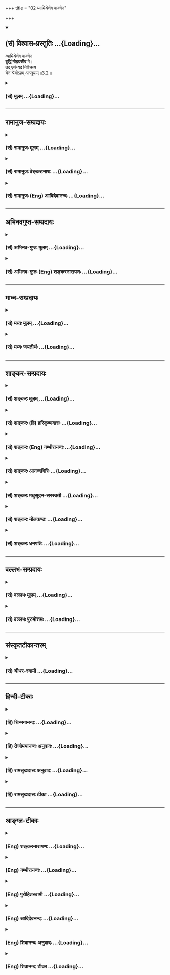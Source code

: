 +++
title = "02 व्यामिश्रेणेव वाक्येन"

+++
<div class="js_include" newlevelforh1="2" title="(सं) विश्वास-प्रस्तुतिः" unfilled url="/mahAbhAratam/vyAsaH/shlokashaH/06-bhIShma-parva/03-bhagavad-gItA-parva/saMskRtam/vishvAsa-prastutiH/03_karma-yogaH/02_vyAmishreNeva_vAk.md">
<details open><summary><h2>(सं) विश्वास-प्रस्तुतिः ...{Loading}...</h2></summary>

व्यामिश्रेणेव वाक्येन  
**बुद्धिं मोहयसीव** मे।  
तद् **एकं वद** निश्चित्य  
येन श्रेयोऽहम् आप्नुयाम्॥3.2॥
</details>
</div>
<div class="js_include collapsed" newlevelforh1="3" title="(सं) मूलम्" unfilled url="/mahAbhAratam/vyAsaH/shlokashaH/06-bhIShma-parva/03-bhagavad-gItA-parva/saMskRtam/mUlam/03_karma-yogaH/02_vyAmishreNeva_vAk.md">
<details><summary><h3>(सं) मूलम् ...{Loading}...</h3></summary>

व्यामिश्रेणेव वाक्येन बुद्धिं मोहयसीव मे।  
तदेकं वद निश्चित्य येन श्रेयोऽहमाप्नुयाम्।।3.2।।
</details>
</div>


_________________
## रामानुज-सम्प्रदायः
<div class="js_include collapsed" newlevelforh1="3" title="(सं) रामानुजः मूलम्" unfilled url="/mahAbhAratam/vyAsaH/shlokashaH/06-bhIShma-parva/03-bhagavad-gItA-parva/saMskRtam/rAmAnujaH/mUlam/03_karma-yogaH/02_vyAmishreNeva_vAk.md">
<details><summary><h3>(सं) रामानुजः मूलम् ...{Loading}...</h3></summary>

।।3.2।। अतो **व्यामिश्रवाक्येन** मां **मोहयसि इव** इति **मे** प्रतिभाति
तथा हि आत्मावलोकनसाधनभूतायाः सर्वेन्द्रियव्यापारोपरतिरूपाया
ज्ञाननिष्ठायाः तद्विपर्ययरूपं कर्म साधनं तद् एव कुरु इति वाक्यं विरुद्धं
व्यामिश्रम् एव तस्माद् एकम् अमिश्ररूपं वाक्यं वद **येन** वाक्येन
**अहम्** अनुष्ठेयरूपं **निश्चित्य** आत्मनः **श्रेयः** प्राप्नुयाम्।

</details>
</div>
<div class="js_include collapsed" newlevelforh1="3" title="(सं) रामानुजः वेङ्कटनाथः" unfilled url="/mahAbhAratam/vyAsaH/shlokashaH/06-bhIShma-parva/03-bhagavad-gItA-parva/saMskRtam/rAmAnujaH/venkaTanAthaH/03_karma-yogaH/02_vyAmishreNeva_vAk.md">
<details><summary><h3>(सं) रामानुजः वेङ्कटनाथः ...{Loading}...</h3></summary>

  
  
।।3.2।। उक्तमर्थं हेतूकुर्वन् द्वितीयश्लोकार्थमाह अत इति। अचेतनाया
बुद्धेर्मोहनस्यौपचारिकत्वान्मामित्युक्तम्। इवशब्दद्योतितमाह प्रतिभातीति।
एतेन कारुणिकत्वात् त्वं तावन्न मोहयसि अहं तु मन्दो मुह्यामीत्युक्तं
भवति। व्यामिश्रशब्दाभिप्रेतं व्याघातं तत्प्रकारं चोपपादयति तथाहीति।
तद्विपर्ययरूपं कर्म तस्याः कथं साधनं तद्विरुद्धं च कथं तदर्थिना कर्तव्यं
इति व्याहतिद्वयमिहाभिप्रेतम्। एकमित्येतन्न ज्ञानकर्मणोरन्यतरविषयं
तयोरेकस्यैव कर्मण उपदिष्टत्वात् तत्र च स्वस्यानुपपन्नताप्रतिभासे तथा
भ्रमनिवृत्तेश्चानन्तरमपेक्षणीयत्वात् तस्याश्च
व्यामिश्रत्वनिवृत्तिसाध्यत्वाद्वाक्यशब्दस्य चैतच्छ्लोकगतस्य
विशेष्यसमर्पकत्वौचित्यादित्यभिप्रेत्योक्तम् अमिश्ररूपं वाक्यमिति।
पूर्वेणान्वयभ्रमव्युदासाय निश्चित्येत्यादेरर्थमाह येनेति। निश्चित्य
इत्यस्य न तावत्वद इत्यनेनान्वयः सर्वज्ञस्य तस्य प्रागप्यनिश्चयायोगात्
व्यामिश्रवाक्येनापि परव्यामोहनमात्रस्य शङ्कितत्वात्। अतोऽर्जुनस्यैव
निश्चयाकाङ्क्षा ततश्च निश्चित्य श्रेयः प्राप्नुयामित्येवान्वयः।
निश्चयसापेक्षं सन्दिग्धविषयमाह अनुष्ठेयरूपमिति।  
  

</details>
</div>
<div class="js_include collapsed" newlevelforh1="3" title="(सं) रामानुजः (Eng) आदिदेवानन्दः" unfilled url="/mahAbhAratam/vyAsaH/shlokashaH/06-bhIShma-parva/03-bhagavad-gItA-parva/saMskRtam/rAmAnujaH/english/AdidevAnandaH/03_karma-yogaH/02_vyAmishreNeva_vAk.md">
<details><summary><h3>(सं) रामानुजः (Eng) आदिदेवानन्दः ...{Loading}...</h3></summary>

3.2 Conseqently, it appears to me as if 'you confuse me with statements that seem to contradict each other.' For, firm devotion to knowledge which forms the means for the vision of the self and which is of the nature of stopping the operations of the senses on the one hand, and on the other exhortation to action which is of a nature opposite to it,
i.e., knowledge, as a means to the same vision of that Atman - these statements are contradictory and confusing. Therefore tell me clearly the path following which I can take a determined course and win the Supreme Being.

</details>
</div>


_________________
## अभिनवगुप्त-सम्प्रदायः
<div class="js_include collapsed" newlevelforh1="3" title="(सं) अभिनव-गुप्तः मूलम्" unfilled url="/mahAbhAratam/vyAsaH/shlokashaH/06-bhIShma-parva/03-bhagavad-gItA-parva/saMskRtam/abhinava-guptaH/mUlam/03_karma-yogaH/02_vyAmishreNeva_vAk.md">
<details><summary><h3>(सं) अभिनव-गुप्तः मूलम् ...{Loading}...</h3></summary>

।।3.1 3.2।। ज्यायसीति। व्यामिश्रेणेति। कर्म उक्तं ज्ञानं च। तत्र न द्वयोः
प्राधान्यं युक्तम् अपि तु ज्ञानस्य। तद्बलेन क्षपणीयत्वं यदि कर्मणां
बुद्धियुक्तो जहातीमे +++(II 52)+++ इत्यादिनयेन मूलत एव तर्हि +++(K तत्)+++ कर्मणां
+++(S K कर्मणा)+++ किं प्रयोजनमिति प्रश्नाभिप्रायः।

</details>
</div>
<div class="js_include collapsed" newlevelforh1="3" title="(सं) अभिनव-गुप्तः (Eng) शङ्करनारायणः" unfilled url="/mahAbhAratam/vyAsaH/shlokashaH/06-bhIShma-parva/03-bhagavad-gItA-parva/saMskRtam/abhinava-guptaH/english/shankaranArAyaNaH/03_karma-yogaH/02_vyAmishreNeva_vAk.md">
<details><summary><h3>(सं) अभिनव-गुप्तः (Eng) शङ्करनारायणः ...{Loading}...</h3></summary>

3.1-2 Jyayasi etc. and Vyamisrena etc. Action has been taught and
knowledge too. Now it is proper \[to attach\] importance not to both,
but only to knowledge. Now if with the strenght of knowledge the action
is to be destroyed from its very root, according to the instruction 'The
man of wisdom casts off \[both the good and the bad action\]', then what
is the autility of action ; This is idea of \[Arjuna's\] estion. But the
Bhagavat gives the answer :

</details>
</div>


_________________
## माध्व-सम्प्रदायः
<div class="js_include collapsed" newlevelforh1="3" title="(सं) मध्वः मूलम्" unfilled url="/mahAbhAratam/vyAsaH/shlokashaH/06-bhIShma-parva/03-bhagavad-gItA-parva/saMskRtam/madhvaH/mUlam/03_karma-yogaH/02_vyAmishreNeva_vAk.md">
<details><summary><h3>(सं) मध्वः मूलम् ...{Loading}...</h3></summary>

।।3.2।। Sri Madhvacharya did not comment on this sloka.

</details>
</div>
<div class="js_include collapsed" newlevelforh1="3" title="(सं) मध्वः जयतीर्थः" unfilled url="/mahAbhAratam/vyAsaH/shlokashaH/06-bhIShma-parva/03-bhagavad-gItA-parva/saMskRtam/madhvaH/jayatIrthaH/03_karma-yogaH/02_vyAmishreNeva_vAk.md">
<details><summary><h3>(सं) मध्वः जयतीर्थः ...{Loading}...</h3></summary>

।।3.2।। Sri Jayatirtha did not comment on this sloka.

</details>
</div>


_________________
## शाङ्कर-सम्प्रदायः
<div class="js_include collapsed" newlevelforh1="3" title="(सं) शङ्करः मूलम्" unfilled url="/mahAbhAratam/vyAsaH/shlokashaH/06-bhIShma-parva/03-bhagavad-gItA-parva/saMskRtam/shankaraH/mUlam/03_karma-yogaH/02_vyAmishreNeva_vAk.md">
<details><summary><h3>(सं) शङ्करः मूलम् ...{Loading}...</h3></summary>

।।3.2।। **व्यामिश्रेणेव** यद्यपि विविक्ताभिधायी भगवान् तथापि मम
मन्दबुद्धेः व्यामिश्रमिव भगवद्वाक्यं प्रतिभाति। तेन मम **बुद्धिं मोहयसि
इव** मम बुद्धिव्यामोहापनयाय हि प्रवृत्तः त्वं तु कथं मोहयसि अतः ब्रवीमि
बुद्धिं मोहयसि इव मे मम इति। त्वं तु भिन्नकर्तृकयोः ज्ञानकर्मणोः
एकपुरुषानुष्ठानासंभवं यदि मन्यसे तत्रैवं सति **तत्** तयोः **एकं**
बुद्धिं कर्म वा इदमेव अर्जुनस्य योग्यं बुद्धिशक्त्यवस्थानुरूपमिति
**निश्चित्य वद** ब्रूहि येन ज्ञानेन कर्मणा वा अन्यतरेण **श्रेयः अहम्
आप्नुयां** प्राप्नुयाम् इति यदुक्तं तदपि नोपपद्यते।। यदि हि कर्मनिष्ठायां
गुणभूतमपि ज्ञानं भगवता उक्तं स्यात् तत् कथं तयोः एकं वद इति एकविषयैव
अर्जुनस्य शुश्रूषा स्यात्। न हि भगवता पूर्वमुक्तम् अन्यतरदेव
ज्ञानकर्मणोः वक्ष्यामि नैव द्वयम् इति येन उभयप्राप्त्यसंभवम् आत्मनो
मन्यमानः एकमेव प्रार्थयेत्।। प्रश्नानुरूपमेव प्रतिवचनं श्रीभगवानुवाच

</details>
</div>
<div class="js_include collapsed" newlevelforh1="3" title="(सं) शङ्करः (हि) हरिकृष्णदासः" unfilled url="/mahAbhAratam/vyAsaH/shlokashaH/06-bhIShma-parva/03-bhagavad-gItA-parva/saMskRtam/shankaraH/hindI/harikRShNadAsaH/03_karma-yogaH/02_vyAmishreNeva_vAk.md">
<details><summary><h3>(सं) शङ्करः (हि) हरिकृष्णदासः ...{Loading}...</h3></summary>

।।3.2।। तथा यद्यपि भगवान् स्पष्ट कहनेवाले हैं तो भी मुझ मन्दबुद्धिको
भगवान्के वाक्य मिले हुएसे प्रतीत होते हैं उन मिले हुएसे वचनोंसे आप मानो
मेरी बुद्धिको मोहित कर रहे हैं। वास्तवमें आप तो मेरी बुद्धिका मोह दूर
करनेके लिये प्रवृत्त हुए हैं फिर मुझे मोहित कैसे करते इसीलिये कहता हूँ
कि आप मेरी बुद्धिको मोहितसी करते हैं। आप यदि अलगअलग अधिकारियोंद्वारा
किये जाने योग्य ज्ञान और कर्मका अनुष्ठान एक पुरुषद्वारा किया जाना असम्भव
मानते हैं तो उन दोनोंमेंसे ज्ञान या कर्म यही एक बुद्धि शक्ति और अवस्थाके
अनुसार अर्जुनके लिये योग्य है ऐसा निश्चय करके मुझसे कहिये जिस ज्ञान या
कर्म किसी एकसे में कल्याणको प्राप्त कर सकूँ। यदि कर्मनिष्ठामें गौणरूपसे
भी ज्ञानको भगवान्ने कहा होता तो दोनोंमेंसे एक कहिये इस प्रकार एकहीको
सुननेकी अर्जुनकी इच्छा कैसे होती क्योंकि ज्ञान और कर्म इन दोनोंमेंसे मैं
तुझसे एक ही कहूँगा दोनों नहीं ऐसा भगवान्ने कहीं नहीं कहा कि जिससे अर्जुन
अपने लिये दोनोंकी प्राप्ति असम्भव मानकर एकके लिये ही प्रार्थना करता।

</details>
</div>
<div class="js_include collapsed" newlevelforh1="3" title="(सं) शङ्करः (Eng) गम्भीरानन्दः" unfilled url="/mahAbhAratam/vyAsaH/shlokashaH/06-bhIShma-parva/03-bhagavad-gItA-parva/saMskRtam/shankaraH/english/gambhIrAnandaH/03_karma-yogaH/02_vyAmishreNeva_vAk.md">
<details><summary><h3>(सं) शङ्करः (Eng) गम्भीरानन्दः ...{Loading}...</h3></summary>

3.2 'Though the Lord speaks lucidly, still, to me who am of a dull
understanding, the Lord's utterance appears to be conflicting.'
'Mohayasi, You bewilder; me, any; buddhim, understanding; iva, as it
were; vyamisrena iva, by that seemingly conflicting; vakyena, statement!
You have surely undertaken to dispel the confusion of my understanding;
but why do You bewildered (it); Hence I say, "You bewildered my
understanding, as it were."' However, if You \[In some readings, 'tvam
tu, however, you', is substituted by 'tatra, as to that'.-Tr.\] think
that it is impossible for a single person to pursue both Knowledge and
action, which can be undertaken (only) by different persons then, that
being the case, vada, tell me; niscitya, for certain; tadekam, one of
these, either Knowledge or action: "This indeed is fit for Arjuna,
according to his understanding, strength and situation"; yena, by which,
by one of either Knowledge or action; aham, I; apnuyam, may attain;
sreyah, the highest Good.' Even if Knowledge had been spoken of at all
by the Lord as being subsidiary to steadfastness in action, how then
could there be the desire in Arjuna to know of only one of them, as
expressed in 'Tell me one of these two;' Certainly the Lord did not say,
'I shall speak of only one among Knowledge and action, but surely not of
both', owing to which, Arjuna, considering it impossible for himself to
acire both, should have prayed for one only! The answer was in
accordance witht the estion:

</details>
</div>
<div class="js_include collapsed" newlevelforh1="3" title="(सं) शङ्करः आनन्दगिरिः" unfilled url="/mahAbhAratam/vyAsaH/shlokashaH/06-bhIShma-parva/03-bhagavad-gItA-parva/saMskRtam/shankaraH/AnandagiriH/03_karma-yogaH/02_vyAmishreNeva_vAk.md">
<details><summary><h3>(सं) शङ्करः आनन्दगिरिः ...{Loading}...</h3></summary>

।।3.2।। यत्तु वृत्तिकारैरुक्तं श्रौतेन स्मार्तेन च कर्मणा समुच्चयो
गृहस्थानां श्रेयःसाधनमितरेषां स्मार्तेनैवेति भगवतोक्तमर्जुनेन च
निर्वारितमिति तदेतदनुवदति **अथेति।** तत्रापि
तत्किमित्याद्युपालम्भवचनमनुपपन्नं कर्ममात्रसमुच्चयवादिनो भगवतो
नियोजनाभावादिति दूषयति **तत्किमिति।** इतश्च प्रश्नः समुच्चयानुसारी न
भवतीत्याह **किञ्चेति।** भगवतो विविक्तार्थवादित्वादयुक्तं
व्यामिश्रेणेत्यादिवचनमित्याशङ्क्याह **यद्यपीति।** यदि भगवद्वचनं
संकीर्णमिव ते भाति तर्हि तेन त्वदीयबुद्धिव्यामोहनमेव तस्य विवक्षितमिति
किमिति मोहयसीवेत्युच्यते तत्राह **ममेति।** ज्ञानकर्मणी मिथो
विरोधाद्युगपदेकपुरुषाननुष्ठेयतया भिन्नकर्तृके कथ्येत तथाच
तयोरन्यतरस्मिन्नेव त्वं नियुक्तो नतु ते बुद्धिव्यामोहनमभिमतमिति भगवतो
मतमनुवदति **त्वं त्विति।** तदेकमित्यादिश्लोकार्थेनोत्तरमाह **तत्रेति।**
उक्तं भागवतमतं सप्तम्या परामृश्यते। एकमित्युक्तप्रकारोक्तिः।
एकमित्युक्तमेव स्फुटयति **बुद्धिमिति।** निश्चयप्रकारं प्रकटयति
**इदमिति।** योग्यत्वं स्पष्टयति **बुद्धीति।** अस्य क्षत्रियस्य
सतोऽन्तःकरणस्य देहशक्तेः समरसमारम्भावस्थायाश्चेदमेव ज्ञानं कर्म
वानुगुणमिति निर्धार्य ब्रूहीत्यर्थः। निश्चित्यान्यतरोक्तौ तेन श्रोतुः
श्रेयोवाप्तिं फलमाह **येनेति।**
तदेकमित्यादिवाक्यस्याक्षरोत्थमर्थमुक्त्वा समुच्चयस्य शास्त्रार्थत्वाभावे
तात्पर्यमाह **यदि हीति।** गुणभूतमपीत्यादिना प्रधानभूतमपि वेति विवक्षितं।
नतूभयप्राप्त्यसंभवमात्मनो मन्यमानस्यार्जुनस्यान्यतरविषया शुश्रूषा
भविष्यति नेत्याह **नहीति।** यथोक्तभगवद्वचनाभावे
द्वयप्राप्त्यसंभवबुद्ध्या नान्यतरप्रार्थना संभवतीत्याह **येनेति।** नहि
तथाविधं भगवद्वचनं भवतेष्टं भगवतः
समुच्चयवादित्वाङ्गीकारादतस्तदभावादुक्तबुद्ध्या न
युक्तान्यतरप्रार्थनेत्यर्थः।

</details>
</div>
<div class="js_include collapsed" newlevelforh1="3" title="(सं) शङ्करः मधुसूदन-सरस्वती" unfilled url="/mahAbhAratam/vyAsaH/shlokashaH/06-bhIShma-parva/03-bhagavad-gItA-parva/saMskRtam/shankaraH/madhusUdana-sarasvatI/03_karma-yogaH/02_vyAmishreNeva_vAk.md">
<details><summary><h3>(सं) शङ्करः मधुसूदन-सरस्वती ...{Loading}...</h3></summary>

।।3.2 3.3।। ननु नाहं कंचिदपि प्रतारयामि कि पुनस्त्वामतिप्रियम्। त्वं तु
किं मे प्रतारणाचिन्हं पश्यसीति चेत्तत्राह तव वचनं व्यामिश्रं न भवत्येव
ममत्वेकाधिकारिकत्वभिन्नाधिकारिकत्वसंदेहाद्व्यामिश्रं संकीर्णार्थमिव ते
यद्वाक्यं मांप्रति ज्ञानकर्मनिष्ठाद्वयप्रतिपादकं तेन वाक्येन त्वं मे मम
मन्दबुद्धेर्वाक्यतात्पर्यापरिज्ञानाद्बुद्धिमन्तःकरणं मोहयसीव भ्रान्त्या
योजयसीव। परमकारुणिकत्वात्त्वं न मोहयस्येव। मम तु स्वाशयदोषान्मोहो
भवतीतीवशब्दार्थः। एकाधिकारित्वे विरुद्धयोः
समुच्चयानुपपत्तेरेकार्थत्वाभावेन च विकल्पानुपपत्तेः
प्रागुक्तेर्यद्यधिकारिभेदं मन्यसे तदैकं मांप्रति
विरुद्धयोर्निष्ठयोरुपदेशायोगात्तज्ज्ञानं वा कर्म वैकमेवाधिकारं मे
निश्चित्य वद। येनाधिकारनिश्चयपुरःसरमुक्तेन त्वया मया चानुष्ठितेन ज्ञानेन
कर्मणा वैकेन श्रेयो मोक्षमहमाप्नुयां प्राप्तुं योग्यः स्याम्। एवं
ज्ञानकर्मनिष्ठयोरेकाधिकारित्वे
विकल्पसमुच्चययोरसंभवादधिकारिभेदज्ञानायार्जुनस्य प्रश्न इति
स्थितम्। इहेतरेषां कुमतं समस्तंश्रुतिस्मृतिन्यायबलान्निरस्तम्। पुनः
पुनर्भाष्यकृतातियत्नादतो न तत्कर्तुमहं प्रवृत्तः।। भाष्यकारमतसारदर्शिना
ग्रन्थमात्रमिह योज्यते मया। आशयो भगवतः प्रकाश्यते केवलं स्ववचसो
विशुद्धये।। एवमधिकारिभेदेऽर्जुनेन पृष्टे तदनुरुपं प्रतिवचनं
श्रीभगवानुवाच अस्मिन्नधिकारित्वाभिमते लोके शुद्धाशुद्धान्तःकरणभेदेन
द्विविधे जने द्विविधा द्विप्रकारा निष्ठा स्थितिर्ज्ञानपरता कर्मपरता च
पुरा पूर्वाध्याये मया तवात्यन्तहितकारिणा प्रोक्ता प्रकर्षेण
स्पष्टत्वलक्षणेनोक्ता। तथा चाधिकार्यैक्यशङ्कया माग्लासीरिति भावः। हे अनघ
अपापेति संबोधयन्नुपदेशयोग्यतामर्जुनस्य सूचयति। एकैव निष्ठा
साध्यसाधनावस्थाभेदेन द्विप्रकारा नतु द्वे एव स्वतन्त्रे निष्ठे इति
कथयितुं निष्ठेत्येकवचनम्। तथाच वक्ष्यतिएकं साङ्ख्यं च योगं च यः पश्यति स
पश्यति इति। तामेव निष्ठां द्वैविध्येन दर्शयति साङ्ख्येति। संख्या
सम्यगात्मबुद्धिस्तां प्राप्तवतां ब्रह्मचर्यादेव कृतसंन्यासानां
वेदान्तविज्ञानसुनिश्चितार्थानां ज्ञानभूमिमारूढानां शुद्धान्तःकरणानां
साङ्ख्यानां ज्ञानयोगेन ज्ञानमेव युज्यते ब्रह्मणानेनेति व्युत्पत्त्या
योगस्तेन निष्ठोक्तातानि सर्वाणि संयम्य युक्त आसीत मत्परः इत्यादिना।
अशुद्धान्तःकरणानां तु ज्ञानभूमिमनारूढानां योगिनां कर्माधिकारयोगिनां
कर्मयोगेन कर्मैव युज्यतेऽन्तःकरणशुद्ध्यानेनेति व्युत्पत्त्या योगस्तेन
निष्ठोक्तान्तःकरणशुद्धिद्वारा ज्ञानभूमिकारोहणार्थंधर्म्याद्धि
युद्धाच्छ्रेयोऽन्यत्क्षत्रियस्य न विद्यते इत्यादिना। अतएव न ज्ञानकर्मणोः
समुच्चयो विकल्पो वा किंतु निष्कामकर्मणा शुद्धान्तःकरणानां
सर्वकर्मसंन्यासेनैव ज्ञानमिति चित्तशुद्ध्यशुद्धिरूपावस्थाभेदेनैकमेव
त्वांप्रति द्विविधा निष्ठोक्ताएषा तेऽभिहिता साङ्ख्ये बुद्धिर्योगे त्विमां
शृणु इति। अतो भूमिकाभेदेनैकमेव
प्रत्युभयोपयोगान्नाधिकारभेदेऽप्युपदेशवैयर्थ्यमित्यभिप्रायः। एतदेव
दर्शयितुमशुद्धचित्तस्य चित्तशुद्धिपर्यन्तं कर्मानुष्ठानंन
कर्मणामनारम्भात् इत्यादिभिःमोघं पार्थ स जीवति
इत्यन्तैस्त्रयोदशभिर्दर्शयति। शुद्धचित्तस्य तु ज्ञानिनो न किंचिदपि
कर्मापेक्षितमिति दर्शयतियस्त्वात्मरतिरेव इति द्वाभ्याम्। तस्मादसक्तः
इत्यारभ्य तु बन्धहेतोरपि कर्मणो मोक्षहेतुत्वं
सत्त्वशुद्धिज्ञानोत्पत्तिद्वारेण संभवति फलाभिसंधिराहित्यरूपकौशलेनेति
दर्शयिष्यति। ततः परंतुअथ केन इति प्रश्नमुत्थाप्य कामदोषेणैव काम्यकर्मणः
शुद्धिहेतुत्वं नास्ति। अतः कामराहित्येनैव कर्माणि कुर्वन्नन्तःकरणशुद्ध्य
ज्ञानाधिकारी भविष्यसीति यावदध्यायसमाप्ति वदिष्यति भगवान्।

</details>
</div>
<div class="js_include collapsed" newlevelforh1="3" title="(सं) शङ्करः नीलकण्ठः" unfilled url="/mahAbhAratam/vyAsaH/shlokashaH/06-bhIShma-parva/03-bhagavad-gItA-parva/saMskRtam/shankaraH/nIlakaNThaH/03_karma-yogaH/02_vyAmishreNeva_vAk.md">
<details><summary><h3>(सं) शङ्करः नीलकण्ठः ...{Loading}...</h3></summary>

।।3.2।। ननु तव ज्ञाननिष्ठायामनधिकारात्मकर्मैव कुर्विति त्वां
ब्रवीमीत्याशङ्क्याह **व्यामिश्रेणेति।** व्यामिश्रेणाविविक्तेन। इवशब्दो
विविक्तेऽपि बुद्धिदोषादविविक्ततां गृह्णामीति सूचयति तेन
वाक्येनत्रैगुण्यविषया वेदा निस्त्रैगुण्यो भवार्जुन इति क्वचिद्वेदनिष्ठां
त्याजयसि। कर्मण्येवाधिकारस्ते इति तामेव च ग्राहयसि। तथानिर्द्वन्द्वो
नित्यसत्वस्थो निर्योगक्षेम आत्मवान्भवेति
निवृत्तिमार्गमुपदिशसि। धर्म्याद्धि युद्धाच्छ्रेयोऽन्यत्क्षत्रियस्य न
विद्यते इति प्रवृत्तिमप्युपदिशसि। नह्येकेन मया युगपदुभयं
स्थितिगतिवदनुष्ठातुं शक्यम्। अतो मे मम बुद्धिं मोहयसीव वस्तुतस्तु मम
मोहं नाशयितुं प्रवृत्तोऽसीतीवशब्देनोच्यते। तत्तयोर्मध्ये यदेकं प्रधानं
मद्योग्यं तन्निश्चित्य वद येनानुष्ठितेनाहं श्रेयः कल्याणमाप्नुयाम्।

</details>
</div>
<div class="js_include collapsed" newlevelforh1="3" title="(सं) शङ्करः धनपतिः" unfilled url="/mahAbhAratam/vyAsaH/shlokashaH/06-bhIShma-parva/03-bhagavad-gItA-parva/saMskRtam/shankaraH/dhanapatiH/03_karma-yogaH/02_vyAmishreNeva_vAk.md">
<details><summary><h3>(सं) शङ्करः धनपतिः ...{Loading}...</h3></summary>

।।3.2।। ननु त्वया सैव ज्यायसी ममेति मद्वाक्यान्निश्चिता चेत्किमर्थमधुना
पृच्छसी त्याशङ्क्याह व्यामिश्रेणेवेति। बुद्य्धा युक्तो यया इत्यादिना
कर्मप्रशसां या निशा सर्वभूतानाम् इत्यादिना
ज्ञानप्रशंसाकर्मण्येवाधिकारस्ते इत्यादिना मम
कर्मण्येवाधिकारबोधनंत्रैगुण्यविषया वेदा निस्त्रैगुण्यो भवार्जुन इति
ज्ञाननिष्ठाधिकारबोधनमित्येवं व्यामिश्रेण किं श्रेष्ठं किमश्रेष्ठं क्व
ममाधिकारः क्व नेति संदेहोत्पादकेन वाक्येन। यद्यपि विविक्ताभिधायी
भगवांस्तथापि मम मन्दबुद्धेर्व्यामिश्रमिव भगवद्वाक्यं
प्रतिभातीतीवशब्दार्थः। मम बुद्धेर्मोहापनयार्थं हि प्रवृत्तस्त्वं कथं
मोहयस्यतो ब्रवीमि बुद्धिं मोहयसीव म इति।
भिन्नकर्तृकयोर्ज्ञानकर्मणोरेकपुरुषानुष्ठानासंभवं यदि त्वं मन्यसे तर्हि
तयोर्मध्ये एकं ज्ञानं वा कर्म वा इदमेव तव योग्यमिति निश्चित्य वद येन
ज्ञानकर्मान्यतरेण श्रेयो मोक्षमहं प्राप्नुयामित्यर्थः।

</details>
</div>


_________________
## वल्लभ-सम्प्रदायः
<div class="js_include collapsed" newlevelforh1="3" title="(सं) वल्लभः मूलम्" unfilled url="/mahAbhAratam/vyAsaH/shlokashaH/06-bhIShma-parva/03-bhagavad-gItA-parva/saMskRtam/vallabhaH/mUlam/03_karma-yogaH/02_vyAmishreNeva_vAk.md">
<details><summary><h3>(सं) वल्लभः मूलम् ...{Loading}...</h3></summary>

।।3.2।। ननुधर्म्याद्धि युद्धात् 2।31 इति कर्मणः श्रेयस्त्वत्तो नोदितमिति
चेत्तत्राह व्यामिश्रेणेति। तर्हि तव वाक्यं व्यामिश्रं नैकान्तिकं
सन्देहोत्पादकमिव क्वचित् कर्मप्रशंसा क्वचित् कर्मत्यागप्रशंसा। एकमिति।
एतेन मे बुद्धिं मोहयसीव तदेकं निश्चित्य वद।

</details>
</div>
<div class="js_include collapsed" newlevelforh1="3" title="(सं) वल्लभः पुरुषोत्तमः" unfilled url="/mahAbhAratam/vyAsaH/shlokashaH/06-bhIShma-parva/03-bhagavad-gItA-parva/saMskRtam/vallabhaH/puruShottamaH/03_karma-yogaH/02_vyAmishreNeva_vAk.md">
<details><summary><h3>(सं) वल्लभः पुरुषोत्तमः ...{Loading}...</h3></summary>

  
  
।।3.2।। किञ्च स्पष्टतया बोधाभावान्मे बुद्धिर्मोहमवाप्नोतीति यथाऽहं त्वां
प्राप्नोमि तत्तथा स्पष्टमाज्ञापयेत्याह व्यामिश्रेणेवेति। व्यामिश्रेणेव
वाक्येन क्वचित्कर्म प्रशंससि क्वचिज्ज्ञानमितिरूपसन्देहोत्पादकेन वाक्येन
मे बुद्धिं मोहयसीव। भगवद्वाक्यं तु व्यामिश्रं न भवति परन्तु जीवैर्न
बुध्यत इतिइव इत्यनेन ज्ञापितम्। मोहयसि इत्यत्रापि इवेतिपदेन भगवत्सन्निधौ
मोहोऽनुचित इति ज्ञापितम् तस्मात्कारणाद्यथा मम बुद्धिमोहोऽपगच्छति तथा एकं
श्रेयोरूपं कल्याणरूपं भक्तिप्रतिपादकं वाक्यं निश्चित्य मयि दानेच्छां
कृत्वा वद येनाऽहं त्वामाप्नुयां प्राप्नोमीत्यर्थः।
पूर्वोक्तव्यामिश्रवाक्यमध्ये नैकस्यापि श्रेयोरूपत्वं मोहकत्वात्। सर्वथा
भगवत्प्रापकश्रेयोरूपत्वं भक्तेरेव। अत एव श्रीभागवते
तस्मान्मद्भक्तियुक्तस्य इत्यारभ्यश्रेयो भवेदिह 11।20।31 इत्यन्तं
सर्वेषां न श्रेयोरूपत्वमुक्तम्। अतः पूर्वोक्तमध्येएकं निश्चित्य वद इति
व्याख्यानं न साधु।  
  

</details>
</div>


_________________
## संस्कृतटीकान्तरम्
<div class="js_include collapsed" newlevelforh1="3" title="(सं) श्रीधर-स्वामी" unfilled url="/mahAbhAratam/vyAsaH/shlokashaH/06-bhIShma-parva/03-bhagavad-gItA-parva/saMskRtam/shrIdhara-svAmI/03_karma-yogaH/02_vyAmishreNeva_vAk.md">
<details><summary><h3>(सं) श्रीधर-स्वामी ...{Loading}...</h3></summary>

।।3.2।। ननुधर्म्याद्धि युद्धाच्छ्रेयोऽन्यत्क्षत्रियस्य न विद्यते
इत्यादिना कर्मणोऽपि श्रेष्ठत्वमुक्तमेवेत्याशङ्क्याह **व्यामिश्रेणेति।**
क्वचित्कर्मप्रशंसा क्वचिज्ज्ञानप्रशंसेत्येव व्यामिश्रं संदेहोत्पादकमिव
यद्धाक्यं तेन मे बुद्धिं मतिमुभयत्र दोलायितां कुर्वन्मोहयसीव।
परमकारुणिकस्य तव मोहकत्वं नास्त्येव तथापि भ्रान्त्या ममैवं
भातीतीवशब्देनोक्तं अत उभयोर्मध्ये यद्भद्रं तदेकं निश्चित्य वदेति। यद्वा
इदमेव श्रेयःसाधनमिति निश्चित्य येनानुष्ठितेन श्रेयो मोक्षमहमाप्नुयां
प्राप्स्यामि तदेवैकं निश्चित्य वदेत्यर्थः।

</details>
</div>


_________________
## हिन्दी-टीकाः
<div class="js_include collapsed" newlevelforh1="3" title="(हि) चिन्मयानन्दः" unfilled url="/mahAbhAratam/vyAsaH/shlokashaH/06-bhIShma-parva/03-bhagavad-gItA-parva/hindI/chinmayAnandaH/03_karma-yogaH/02_vyAmishreNeva_vAk.md">
<details><summary><h3>(हि) चिन्मयानन्दः ...{Loading}...</h3></summary>

।।3.2।। पहले से ही मोहितमन अर्जुन में सामान्य मनुष्य होने के नाते वह
सूक्ष्म बुद्धि नहीं थी जिसके द्वारा विवेकपूर्वक भगवान् के सूक्ष्म तर्कों
को समझ कर वह निश्चित कर सके कि परम श्रेय की प्राप्ति के लिए कर्म मार्ग
सरल था अथवा ज्ञान मार्ग। इसलिए वह यहाँ भगवान् से नम्र निवेदन करता है आप
उस मार्ग को निश्चित कर आदेश करिये जिससे मैं परम श्रेय को प्राप्त कर
सकूँ। अर्जुन को इसमें संदेह नहीं था कि जीवन केवल धन के उपार्जन परिग्रह और
व्यय के लिए नहीं है। वह जानता था कि उसका जीवन श्रेष्ठ सांस्कृतिक एवं
आध्यात्मिक लक्ष्य की प्राप्ति के लिए था जिसके लिए भौतिक उन्नति केवल साधन
थी साध्य नहीं। अर्जुन मात्र यह जानना चाहता था कि वह उपलब्ध परिस्थितियों
का जीवन की लक्ष्य प्राप्ति और भविष्य निर्माण में किस प्रकार सदुपयोग
करे।  
  
प्रश्न के अनुरूप भगवान् उत्तर देते हैं

</details>
</div>
<div class="js_include collapsed" newlevelforh1="3" title="(हि) तेजोमयानन्दः अनुवादः" unfilled url="/mahAbhAratam/vyAsaH/shlokashaH/06-bhIShma-parva/03-bhagavad-gItA-parva/hindI/tejomayAnandaH/anuvAdaH/03_karma-yogaH/02_vyAmishreNeva_vAk.md">
<details><summary><h3>(हि) तेजोमयानन्दः अनुवादः ...{Loading}...</h3></summary>

।।3.2।। आप इस मिश्रित वाक्य से मेरी बुद्धि को मोहितसा करते हैं अत आप उस
एक (मार्ग) को निश्चित रूप से कहिये जिससे मैं परम श्रेय को प्राप्त कर
सकूँ।।  
  

</details>
</div>
<div class="js_include collapsed" newlevelforh1="3" title="(हि) रामसुखदासः अनुवादः" unfilled url="/mahAbhAratam/vyAsaH/shlokashaH/06-bhIShma-parva/03-bhagavad-gItA-parva/hindI/rAmasukhadAsaH/anuvAdaH/03_karma-yogaH/02_vyAmishreNeva_vAk.md">
<details><summary><h3>(हि) रामसुखदासः अनुवादः ...{Loading}...</h3></summary>

।।3.1 -- 3.2।। अर्जुन बोले -- हे जनार्दन! अगर आप कर्मसे बुद्धि- (ज्ञान-)
को श्रेष्ठ मानते हैं, तो फिर हे केशव! मुझे घोर कर्ममें क्यों लगाते हैं ;
आप अपने मिले हुए-से वचनोंसे मेरी बुद्धिको मोहित-सी कर रहे हैं। अतः आप
निश्चय करके एक बात को कहिये, जिससे मैं कल्याणको प्राप्त हो जाऊँ।

</details>
</div>
<div class="js_include collapsed" newlevelforh1="3" title="(हि) रामसुखदासः टीका" unfilled url="/mahAbhAratam/vyAsaH/shlokashaH/06-bhIShma-parva/03-bhagavad-gItA-parva/hindI/rAmasukhadAsaH/TIkA/03_karma-yogaH/02_vyAmishreNeva_vAk.md">
<details><summary><h3>(हि) रामसुखदासः टीका ...{Loading}...</h3></summary>

।।3.2।।***व्याख्या--*'जनार्दन'--**इस पदसे अर्जुन मानो यह भाव प्रकट
करते हैं कि हे श्री कृष्ण! आप सभीकी याचना पूरी करनेवाले हैं; अतः मेरी
याचना तो अवश्य ही पूरी करेंगे।**'ज्यायसी चेत्कर्मणस्ते ৷৷. नियोजयसि
केशव'--**मनुष्यके अन्तःकरणमें एक कमजोरी रहती है कि वह प्रश्न करके
उत्तरके रूपमें भी वक्तासे अपनी बात अथवा सिद्धान्तका ही समर्थन चाहता है।
इसे कमजोरी इसलिये कहा गया है कि वक्ताके निर्देशका चाहे वह मनोऽनुकूल हो
या सर्वथा प्रतिकूल, पालन करनेका निश्चय ही शूरवीरता है, शेष सब कमजोरी या
कायरता ही कही जायगी। इस कमजोरीके कारण ही मनुष्यको प्रतिकूलता सहनेमें
कठिनाईका अनुभव होता है। जब वह प्रतिकूलताको सह नहीं सकता, तब वह अच्छाईका
चोला पहन लेता है अर्थात् तब भलाईकी वेशमें बुराई आती है। जो बुराई भलाईके
वशमें आती है, उसका त्याग करना बड़ा कठिन होता है। यहाँ अर्जुनमें भी
हिंसा-त्यागरूप भलाईके वशेमें कर्तव्य-त्यागरूप बुराई आयी है। अतः वे
कर्तव्य-कर्मसे ज्ञानको श्रेष्ठ मान रहे हैं। इसी कारण वे यहाँ प्रश्न करते
हैं कि यदि आप कर्मसे ज्ञानको श्रेष्ठ मानते हैं, तो फिर मुझे युद्धरूप घोर
कर्ममें क्यों लगाते हैं;

</details>
</div>


_________________
## आङ्ग्ल-टीकाः
<div class="js_include collapsed" newlevelforh1="3" title="(Eng) शङ्करनारायणः" unfilled url="/mahAbhAratam/vyAsaH/shlokashaH/06-bhIShma-parva/03-bhagavad-gItA-parva/english/shankaranArAyaNaH/03_karma-yogaH/02_vyAmishreNeva_vAk.md">
<details><summary><h3>(Eng) शङ्करनारायणः ...{Loading}...</h3></summary>

3.2. You appear to perplex my intellect with Your speech that looks confusing. Hence tell me, with certainty, that particular thing by which I may attain the good (emancipation).

</details>
</div>
<div class="js_include collapsed" newlevelforh1="3" title="(Eng) गम्भीरानन्दः" unfilled url="/mahAbhAratam/vyAsaH/shlokashaH/06-bhIShma-parva/03-bhagavad-gItA-parva/english/gambhIrAnandaH/03_karma-yogaH/02_vyAmishreNeva_vAk.md">
<details><summary><h3>(Eng) गम्भीरानन्दः ...{Loading}...</h3></summary>

3.2 You bewilder my understanding, as it were, by a seemingly conflicting statement! Tell me for certain one of these by which I may attain the highest Good.

</details>
</div>
<div class="js_include collapsed" newlevelforh1="3" title="(Eng) पुरोहितस्वामी" unfilled url="/mahAbhAratam/vyAsaH/shlokashaH/06-bhIShma-parva/03-bhagavad-gItA-parva/english/purohitasvAmI/03_karma-yogaH/02_vyAmishreNeva_vAk.md">
<details><summary><h3>(Eng) पुरोहितस्वामी ...{Loading}...</h3></summary>

3.2 Thy language perplexes me and confuses my reason. Therefore please tell me the only way by which I may, without doubt, secure my spiritual welfare.

</details>
</div>
<div class="js_include collapsed" newlevelforh1="3" title="(Eng) आदिदेवनन्दः" unfilled url="/mahAbhAratam/vyAsaH/shlokashaH/06-bhIShma-parva/03-bhagavad-gItA-parva/english/AdidevanandaH/03_karma-yogaH/02_vyAmishreNeva_vAk.md">
<details><summary><h3>(Eng) आदिदेवनन्दः ...{Loading}...</h3></summary>

3.2 You confuse my mind with statements that seem to contradict each other; tell me for certain that one way by which I could reach the highest good.

</details>
</div>
<div class="js_include collapsed" newlevelforh1="3" title="(Eng) शिवानन्दः अनुवादः" unfilled url="/mahAbhAratam/vyAsaH/shlokashaH/06-bhIShma-parva/03-bhagavad-gItA-parva/english/shivAnandaH/anuvAdaH/03_karma-yogaH/02_vyAmishreNeva_vAk.md">
<details><summary><h3>(Eng) शिवानन्दः अनुवादः ...{Loading}...</h3></summary>

3.2 With this apparently perplexing speech, Thou confusest, as it were,
my understanding; therefore tell me that one way for certain by which I may attain bliss.

</details>
</div>
<div class="js_include collapsed" newlevelforh1="3" title="(Eng) शिवानन्दः टीका" unfilled url="/mahAbhAratam/vyAsaH/shlokashaH/06-bhIShma-parva/03-bhagavad-gItA-parva/english/shivAnandaH/TIkA/03_karma-yogaH/02_vyAmishreNeva_vAk.md">
<details><summary><h3>(Eng) शिवानन्दः टीका ...{Loading}...</h3></summary>

3.2 व्यामिश्रेण perplexing; इव as it were; वाक्येन with speech; बुद्धिम्
understanding; मोहयसि (Thou) confusest; इव as it were; मे my; तत् that;
एकम् one; वद tell; निश्चित्य for certain; येन by which; श्रेयः bliss
(the good or the highest); अहम् I; आप्नुयाम् may attain.Commentary Arjuna says to Lord Krishna; Tecah me one of the two; knowledge or action; by which I may attain to the highest good or bliss or Moksha.
(Cf.V.I).

</details>
</div>
